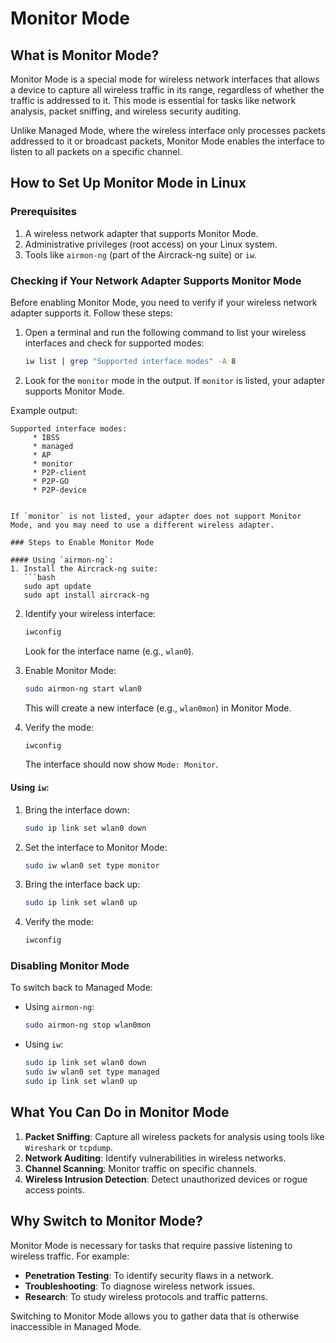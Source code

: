 # Monitor Mode

## What is Monitor Mode?

Monitor Mode is a special mode for wireless network interfaces that allows a device to capture all wireless traffic in its range, regardless of whether the traffic is addressed to it. This mode is essential for tasks like network analysis, packet sniffing, and wireless security auditing.

Unlike Managed Mode, where the wireless interface only processes packets addressed to it or broadcast packets, Monitor Mode enables the interface to listen to all packets on a specific channel.

## How to Set Up Monitor Mode in Linux

### Prerequisites
1. A wireless network adapter that supports Monitor Mode.
2. Administrative privileges (root access) on your Linux system.
3. Tools like `airmon-ng` (part of the Aircrack-ng suite) or `iw`.

### Checking if Your Network Adapter Supports Monitor Mode

Before enabling Monitor Mode, you need to verify if your wireless network adapter supports it. Follow these steps:

1. Open a terminal and run the following command to list your wireless interfaces and check for supported modes:
   ```bash
   iw list | grep "Supported interface modes" -A 8
   ```

2. Look for the `monitor` mode in the output. If `monitor` is listed, your adapter supports Monitor Mode.

Example output:
```
Supported interface modes:
     * IBSS
     * managed
     * AP
     * monitor
     * P2P-client
     * P2P-GO
     * P2P-device
```
```

If `monitor` is not listed, your adapter does not support Monitor Mode, and you may need to use a different wireless adapter.

### Steps to Enable Monitor Mode

#### Using `airmon-ng`:
1. Install the Aircrack-ng suite:
   ```bash
   sudo apt update
   sudo apt install aircrack-ng
   ```
2. Identify your wireless interface:
   ```bash
   iwconfig
   ```
   Look for the interface name (e.g., `wlan0`).

3. Enable Monitor Mode:
   ```bash
   sudo airmon-ng start wlan0
   ```
   This will create a new interface (e.g., `wlan0mon`) in Monitor Mode.

4. Verify the mode:
   ```bash
   iwconfig
   ```
   The interface should now show `Mode: Monitor`.

#### Using `iw`:
1. Bring the interface down:
   ```bash
   sudo ip link set wlan0 down
   ```
2. Set the interface to Monitor Mode:
   ```bash
   sudo iw wlan0 set type monitor
   ```
3. Bring the interface back up:
   ```bash
   sudo ip link set wlan0 up
   ```
4. Verify the mode:
   ```bash
   iwconfig
   ```

### Disabling Monitor Mode
To switch back to Managed Mode:
- Using `airmon-ng`:
  ```bash
  sudo airmon-ng stop wlan0mon
  ```
- Using `iw`:
  ```bash
  sudo ip link set wlan0 down
  sudo iw wlan0 set type managed
  sudo ip link set wlan0 up
  ```

## What You Can Do in Monitor Mode

1. **Packet Sniffing**: Capture all wireless packets for analysis using tools like `Wireshark` or `tcpdump`.
2. **Network Auditing**: Identify vulnerabilities in wireless networks.
3. **Channel Scanning**: Monitor traffic on specific channels.
4. **Wireless Intrusion Detection**: Detect unauthorized devices or rogue access points.

## Why Switch to Monitor Mode?

Monitor Mode is necessary for tasks that require passive listening to wireless traffic. For example:
- **Penetration Testing**: To identify security flaws in a network.
- **Troubleshooting**: To diagnose wireless network issues.
- **Research**: To study wireless protocols and traffic patterns.

Switching to Monitor Mode allows you to gather data that is otherwise inaccessible in Managed Mode.
